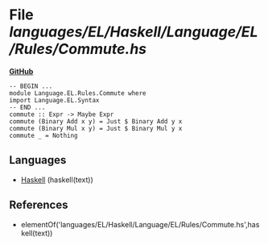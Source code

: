 # File _languages/EL/Haskell/Language/EL/Rules/Commute.hs_
**[GitHub](https://github.com/softlang/yas/blob/master/languages/EL/Haskell/Language/EL/Rules/Commute.hs)**
```
-- BEGIN ...
module Language.EL.Rules.Commute where
import Language.EL.Syntax
-- END ...
commute :: Expr -> Maybe Expr
commute (Binary Add x y) = Just $ Binary Add y x
commute (Binary Mul x y) = Just $ Binary Mul y x
commute _ = Nothing
```

## Languages
* [Haskell](../languages/Haskell.md) (haskell(text))

## References
* elementOf('languages/EL/Haskell/Language/EL/Rules/Commute.hs',haskell(text))
